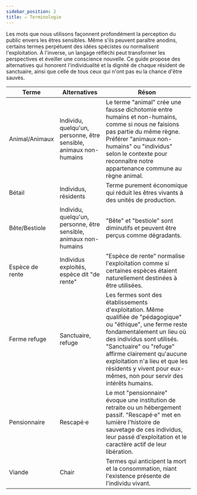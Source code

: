 ```yaml
---
sidebar_position: 2
title: ✍️ Terminologie
---
```


Les mots que nous utilisons façonnent profondément la perception du public envers les êtres sensibles. Même s'ils peuvent paraître anodins, certains termes perpétuent des idées spécistes ou normalisent l'exploitation. À l'inverse, un langage réfléchi peut transformer les perspectives et éveiller une conscience nouvelle. Ce guide propose des alternatives qui honorent l'individualité et la dignité de chaque résident de sanctuaire, ainsi que celle de tous ceux qui n'ont pas eu la chance d'être sauvés.

| Terme | Alternatives | Réson |
|------|----------------|--------|
| Animal/Animaux | Individu, quelqu'un, personne, être sensible, animaux non-humains | Le terme "animal" crée une fausse dichotomie entre humains et non-humains, comme si nous ne faisions pas partie du même règne. Préférer "animaux non-humains" ou "individus" selon le contexte pour reconnaître notre appartenance commune au règne animal. |
| Bétail | Individus, résidents | Terme purement économique qui réduit les êtres vivants à des unités de production. |
| Bête/Bestiole | Individu, quelqu'un, personne, être sensible, animaux non-humains | "Bête" et "bestiole" sont diminutifs et peuvent être perçus comme dégradants. |
| Espèce de rente | Individus exploités, espèce dit "de rente" | "Espèce de rente" normalise l'exploitation comme si certaines espèces étaient naturellement destinées à être utilisées. |
| Ferme refuge | Sanctuaire, refuge | Les fermes sont des établissements d'exploitation. Même qualifiée de "pédagogique" ou "éthique", une ferme reste fondamentalement un lieu où des individus sont utilisés. "Sanctuaire" ou "refuge" affirme clairement qu'aucune exploitation n'a lieu et que les résidents y vivent pour eux-mêmes, non pour servir des intérêts humains. |
| Pensionnaire | Rescapé·e | Le mot "pensionnaire" évoque une institution de retraite ou un hébergement passif. "Rescapé·e" met en lumière l'histoire de sauvetage de ces individus, leur passé d'exploitation et le caractère actif de leur libération. |
| Viande | Chair | Termes qui anticipent la mort et la consommation, niant l'existence présente de l'individu vivant. |